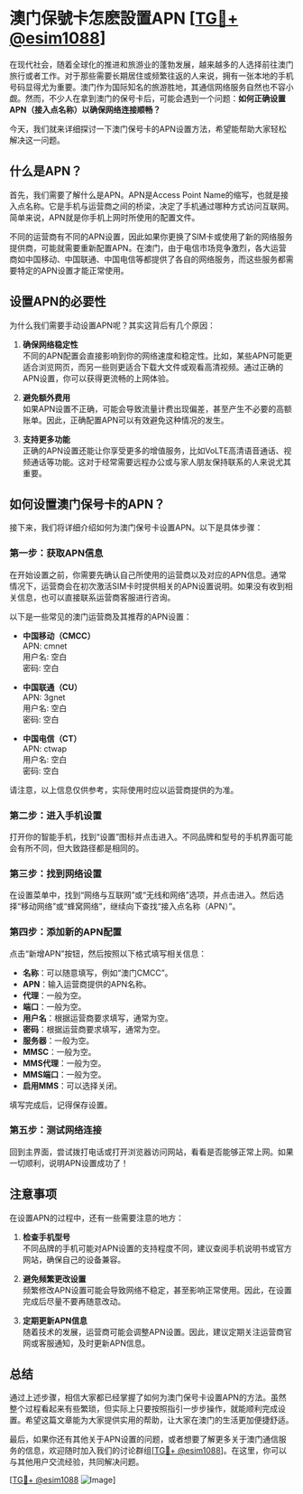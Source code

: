 # 澳门保號卡怎麽設置APN [[TG💪+ @esim1088](https://t.me/s/esim1088)]

在现代社会，随着全球化的推进和旅游业的蓬勃发展，越来越多的人选择前往澳门旅行或者工作。对于那些需要长期居住或频繁往返的人来说，拥有一张本地的手机号码显得尤为重要。澳门作为国际知名的旅游胜地，其通信网络服务自然也不容小觑。然而，不少人在拿到澳门的保号卡后，可能会遇到一个问题：**如何正确设置APN（接入点名称）以确保网络连接顺畅？**

今天，我们就来详细探讨一下澳门保号卡的APN设置方法，希望能帮助大家轻松解决这一问题。

## 什么是APN？

首先，我们需要了解什么是APN。APN是Access Point Name的缩写，也就是接入点名称。它是手机与运营商之间的桥梁，决定了手机通过哪种方式访问互联网。简单来说，APN就是你手机上网时所使用的配置文件。

不同的运营商有不同的APN设置，因此如果你更换了SIM卡或使用了新的网络服务提供商，可能就需要重新配置APN。在澳门，由于电信市场竞争激烈，各大运营商如中国移动、中国联通、中国电信等都提供了各自的网络服务，而这些服务都需要特定的APN设置才能正常使用。

## 设置APN的必要性

为什么我们需要手动设置APN呢？其实这背后有几个原因：

1. **确保网络稳定性**  
   不同的APN配置会直接影响到你的网络速度和稳定性。比如，某些APN可能更适合浏览网页，而另一些则更适合下载大文件或观看高清视频。通过正确的APN设置，你可以获得更流畅的上网体验。

2. **避免额外费用**  
   如果APN设置不正确，可能会导致流量计费出现偏差，甚至产生不必要的高额账单。因此，正确配置APN可以有效避免这种情况的发生。

3. **支持更多功能**  
   正确的APN设置还能让你享受更多的增值服务，比如VoLTE高清语音通话、视频通话等功能。这对于经常需要远程办公或与家人朋友保持联系的人来说尤其重要。

## 如何设置澳门保号卡的APN？

接下来，我们将详细介绍如何为澳门保号卡设置APN。以下是具体步骤：

### 第一步：获取APN信息

在开始设置之前，你需要先确认自己所使用的运营商以及对应的APN信息。通常情况下，运营商会在初次激活SIM卡时提供相关的APN设置说明。如果没有收到相关信息，也可以直接联系运营商客服进行咨询。

以下是一些常见的澳门运营商及其推荐的APN设置：

- **中国移动（CMCC）**  
  APN: cmnet  
  用户名: 空白  
  密码: 空白  

- **中国联通（CU）**  
  APN: 3gnet  
  用户名: 空白  
  密码: 空白  

- **中国电信（CT）**  
  APN: ctwap  
  用户名: 空白  
  密码: 空白  

请注意，以上信息仅供参考，实际使用时应以运营商提供的为准。

### 第二步：进入手机设置

打开你的智能手机，找到“设置”图标并点击进入。不同品牌和型号的手机界面可能会有所不同，但大致路径都是相同的。

### 第三步：找到网络设置

在设置菜单中，找到“网络与互联网”或“无线和网络”选项，并点击进入。然后选择“移动网络”或“蜂窝网络”，继续向下查找“接入点名称（APN）”。

### 第四步：添加新的APN配置

点击“新增APN”按钮，然后按照以下格式填写相关信息：

- **名称**：可以随意填写，例如“澳门CMCC”。
- **APN**：输入运营商提供的APN名称。
- **代理**：一般为空。
- **端口**：一般为空。
- **用户名**：根据运营商要求填写，通常为空。
- **密码**：根据运营商要求填写，通常为空。
- **服务器**：一般为空。
- **MMSC**：一般为空。
- **MMS代理**：一般为空。
- **MMS端口**：一般为空。
- **启用MMS**：可以选择关闭。

填写完成后，记得保存设置。

### 第五步：测试网络连接

回到主界面，尝试拨打电话或打开浏览器访问网站，看看是否能够正常上网。如果一切顺利，说明APN设置成功了！

## 注意事项

在设置APN的过程中，还有一些需要注意的地方：

1. **检查手机型号**  
   不同品牌的手机可能对APN设置的支持程度不同，建议查阅手机说明书或官方网站，确保自己的设备兼容。

2. **避免频繁更改设置**  
   频繁修改APN设置可能会导致网络不稳定，甚至影响正常使用。因此，在设置完成后尽量不要再随意改动。

3. **定期更新APN信息**  
   随着技术的发展，运营商可能会调整APN设置。因此，建议定期关注运营商官网或客服通知，及时更新APN信息。

## 总结

通过上述步骤，相信大家都已经掌握了如何为澳门保号卡设置APN的方法。虽然整个过程看起来有些繁琐，但实际上只要按照指引一步步操作，就能顺利完成设置。希望这篇文章能为大家提供实用的帮助，让大家在澳门的生活更加便捷舒适。

最后，如果你还有其他关于APN设置的问题，或者想要了解更多关于澳门通信服务的信息，欢迎随时加入我们的讨论群组[[TG💪+ @esim1088](https://t.me/s/esim1088)]。在这里，你可以与其他用户交流经验，共同解决问题。

[[TG💪+ @esim1088](https://t.me/s/esim1088) ![Image](https://i.postimg.cc/4NQfJmqS/Snipaste-2025-05-13-00-14-12.png)]